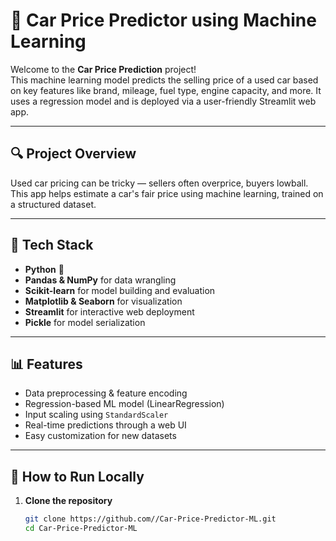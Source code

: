 # 🚗 Car Price Predictor using Machine Learning

Welcome to the **Car Price Prediction** project!  
This machine learning model predicts the selling price of a used car based on key features like brand, mileage, fuel type, engine capacity, and more. It uses a regression model and is deployed via a user-friendly Streamlit web app.

---

## 🔍 Project Overview

Used car pricing can be tricky — sellers often overprice, buyers lowball. This app helps estimate a car's fair price using machine learning, trained on a structured dataset.

---

## 🧠 Tech Stack

- **Python** 🐍
- **Pandas & NumPy** for data wrangling
- **Scikit-learn** for model building and evaluation
- **Matplotlib & Seaborn** for visualization
- **Streamlit** for interactive web deployment
- **Pickle** for model serialization

---

## 📊 Features

- Data preprocessing & feature encoding
- Regression-based ML model (LinearRegression)
- Input scaling using `StandardScaler`
- Real-time predictions through a web UI
- Easy customization for new datasets

---

## 🚀 How to Run Locally

1. **Clone the repository**
   ```bash
   git clone https://github.com//Car-Price-Predictor-ML.git
   cd Car-Price-Predictor-ML
